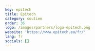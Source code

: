 ```yaml
---
key: epitech
title: Epitech
category: soutien
order: 36
logo: /images/partners/logo-epitech.png
website: 'https://www.epitech.eu/fr/'
lang: fr
socials: []
---
```

